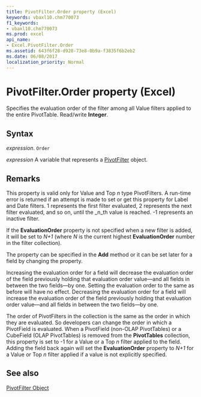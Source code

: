 ```yaml
---
title: PivotFilter.Order property (Excel)
keywords: vbaxl10.chm770073
f1_keywords:
- vbaxl10.chm770073
ms.prod: excel
api_name:
- Excel.PivotFilter.Order
ms.assetid: 643f6f28-d928-73e8-0b9a-f3835f6b2eb2
ms.date: 06/08/2017
localization_priority: Normal
---
```



# PivotFilter.Order property (Excel)

Specifies the evaluation order of the filter among all Value filters applied to the entire PivotTable. Read/write  **Integer**.


## Syntax

_expression_. `Order`

_expression_ A variable that represents a [PivotFilter](Excel.PivotFilter.md) object.


## Remarks

This property is valid only for Value and Top  _n_ type PivotFilters. A run-time error is returned if an attempt is made to set or get this property for Label and Date filters. 1 represents the first filter evaluated, 2 represents the next filter evaluated, and so on, until the _n_th value is reached. -1 represents an inactive filter.

If the  **EvaluationOrder** property is not specified when a new filter is added, it will be set to _N+1_ (where _N_ is the current highest **EvaluationOrder** number in the filter collection).

The property can be specified in the  **Add** method or it can be set later for a field by changing the property.

Increasing the evaluation order for a field will decrease the evaluation order of the field previously holding that evaluation order value—and all fields in between the two fields—by one. Setting the evaluation order to the same as before will have no effect. Decreasing the evaluation order for a field will increase the evaluation order of the field previously holding that evaluation order value—and all fields in between the two fields—by one.

 The order of PivotFilters in the collection is the same as the order in which they are evaluated. So developers can change the order in which a PivotField is evaluated. When a PivotField (non-OLAP PivotTables) or a CubeField (OLAP PivotTables) is removed from the **PivotTables** collection, this property is set to -1 for a Value or a Top _n_ filter applied to the field. Adding the field back again will set the **EvaluationOrder** property to _N+1_ for a Value or Top _n_ filter applied if a value is not explicitly specified.


## See also


[PivotFilter Object](Excel.PivotFilter.md)

